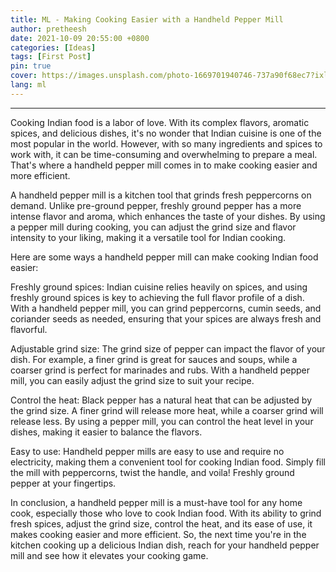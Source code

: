 ```yaml
---
title: ML - Making Cooking Easier with a Handheld Pepper Mill
author: pretheesh
date: 2021-10-09 20:55:00 +0800
categories: [Ideas]
tags: [First Post]
pin: true
cover: https://images.unsplash.com/photo-1669701940746-737a90f68ec7?ixlib=rb-4.0.3&ixid=MnwxMjA3fDB8MHxwaG90by1wYWdlfHx8fGVufDB8fHx8&auto=format&fit=crop&w=1200&h=600&q=80
lang: ml
---
```

---

Cooking Indian food is a labor of love. With its complex flavors, aromatic spices, and delicious dishes, it's no wonder that Indian cuisine is one of the most popular in the world. However, with so many ingredients and spices to work with, it can be time-consuming and overwhelming to prepare a meal. That's where a handheld pepper mill comes in to make cooking easier and more efficient.

A handheld pepper mill is a kitchen tool that grinds fresh peppercorns on demand. Unlike pre-ground pepper, freshly ground pepper has a more intense flavor and aroma, which enhances the taste of your dishes. By using a pepper mill during cooking, you can adjust the grind size and flavor intensity to your liking, making it a versatile tool for Indian cooking.

Here are some ways a handheld pepper mill can make cooking Indian food easier:

Freshly ground spices: Indian cuisine relies heavily on spices, and using freshly ground spices is key to achieving the full flavor profile of a dish. With a handheld pepper mill, you can grind peppercorns, cumin seeds, and coriander seeds as needed, ensuring that your spices are always fresh and flavorful.

Adjustable grind size: The grind size of pepper can impact the flavor of your dish. For example, a finer grind is great for sauces and soups, while a coarser grind is perfect for marinades and rubs. With a handheld pepper mill, you can easily adjust the grind size to suit your recipe.

Control the heat: Black pepper has a natural heat that can be adjusted by the grind size. A finer grind will release more heat, while a coarser grind will release less. By using a pepper mill, you can control the heat level in your dishes, making it easier to balance the flavors.

Easy to use: Handheld pepper mills are easy to use and require no electricity, making them a convenient tool for cooking Indian food. Simply fill the mill with peppercorns, twist the handle, and voila! Freshly ground pepper at your fingertips.

In conclusion, a handheld pepper mill is a must-have tool for any home cook, especially those who love to cook Indian food. With its ability to grind fresh spices, adjust the grind size, control the heat, and its ease of use, it makes cooking easier and more efficient. So, the next time you're in the kitchen cooking up a delicious Indian dish, reach for your handheld pepper mill and see how it elevates your cooking game.
